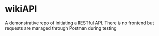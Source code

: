 # wikiAPI

A demonstrative repo of initiating a RESTful API. There is no frontend but requests are managed through Postman during testing
